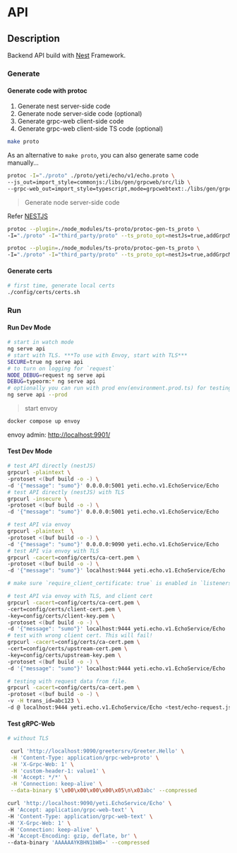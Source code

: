 # API

## Description

Backend API build with [Nest](https://github.com/nestjs/nest) Framework.

### Generate

#### Generate code with protoc

1. Generate nest server-side code
1. Generate node server-side code (optional)
1. Generate grpc-web client-side code
1. Generate grpc-web client-side TS code (optional)

```bash
make proto
```

As an alternative to `make proto`, you can also generate same code manually...

```bash
protoc -I="./proto" ./proto/yeti/echo/v1/echo.proto \
--js_out=import_style=commonjs:/libs/gen/grpcweb/src/lib \
--grpc-web_out=import_style=typescript,mode=grpcwebtext:./libs/gen/grpcweb/src/lib
```

> Generate node server-side code

Refer [NESTJS](https://github.com/stephenh/ts-proto/blob/master/NESTJS.markdown)

```bash
protoc --plugin=./node_modules/ts-proto/protoc-gen-ts_proto \
-I="./proto" -I="third_party/proto" --ts_proto_opt=nestJs=true,addGrpcMetadata=true,exportCommonSymbols=false,addNestjsRestParameter=true --ts_proto_out=libs/gen/nest/src/lib  ./proto/yeti/echo/v1/echo.proto

protoc --plugin=./node_modules/ts-proto/protoc-gen-ts_proto \
-I="./proto" -I="third_party/proto" --ts_proto_opt=nestJs=true,addGrpcMetadata=true,exportCommonSymbols=false,addNestjsRestParameter=true --ts_proto_out=libs/gen/nest/src/lib  ./proto/yeti/account/v1/account.proto
```

#### Generate certs

```bash
# first time, generate local certs
./config/certs/certs.sh
```

### Run

#### Run Dev Mode

```bash
# start in watch mode
ng serve api
# start with TLS. ***To use with Envoy, start with TLS***
SECURE=true ng serve api
# to turn on logging for `request`
NODE_DEBUG=request ng serve api
DEBUG=typeorm:* ng serve api
# optionally you can run with prod env(environment.prod.ts) for testing! use this for testing only.
ng serve api --prod
```

> start envoy

```bash
docker compose up envoy
```

envoy admin: <http://localhost:9901/>

#### Test Dev Mode

```bash
# test API directly (nestJS)
grpcurl -plaintext \
-protoset <(buf build -o -) \
-d '{"message": "sumo"}' 0.0.0.0:5001 yeti.echo.v1.EchoService/Echo
# test API directly (nestJS) with TLS
grpcurl -insecure \
-protoset <(buf build -o -) \
-d '{"message": "sumo"}' 0.0.0.0:5001 yeti.echo.v1.EchoService/Echo

# test API via envoy
grpcurl -plaintext  \
-protoset <(buf build -o -) \
-d '{"message": "sumo"}' 0.0.0.0:9090 yeti.echo.v1.EchoService/Echo
# test API via envoy with TLS
grpcurl -cacert=config/certs/ca-cert.pem \
-protoset <(buf build -o -) \
-d '{"message": "sumo"}' localhost:9444 yeti.echo.v1.EchoService/Echo

# make sure `require_client_certificate: true` is enabled in `listeners.yaml` for following tests:

# test API via envoy with TLS, and client cert
grpcurl -cacert=config/certs/ca-cert.pem \
-cert=config/certs/client-cert.pem \
-key=config/certs/client-key.pem \
-protoset <(buf build -o -) \
-d '{"message": "sumo"}' localhost:9444 yeti.echo.v1.EchoService/Echo
# test with wrong client cert. This will fail!
grpcurl -cacert=config/certs/ca-cert.pem \
-cert=config/certs/upstream-cert.pem \
-key=config/certs/upstream-key.pem \
-protoset <(buf build -o -) \
-d '{"message": "sumo"}' localhost:9444 yeti.echo.v1.EchoService/Echo

# testing with request data from file.
grpcurl -cacert=config/certs/ca-cert.pem \
-protoset <(buf build -o -) \
-v -H trans_id=abc123 \
-d @ localhost:9444 yeti.echo.v1.EchoService/Echo <test/echo-request.json
```

#### Test gRPC-Web

```bash
# without TLS

 curl 'http://localhost:9090/greetersrv/Greeter.Hello' \
 -H 'Content-Type: application/grpc-web+proto' \
 -H 'X-Grpc-Web: 1' \
 -H 'custom-header-1: value1' \
 -H 'Accept: */*' \
 -H 'Connection: keep-alive' \
 --data-binary $'\x00\x00\x00\x00\x05\n\x03abc' --compressed

curl 'http://localhost:9090/yeti.EchoService/Echo' \
-H 'Accept: application/grpc-web-text' \
-H 'Content-Type: application/grpc-web-text' \
-H 'X-Grpc-Web: 1' \
-H 'Connection: keep-alive' \
-H 'Accept-Encoding: gzip, deflate, br' \
--data-binary 'AAAAAAYKBHN1bW8=' --compressed
```
